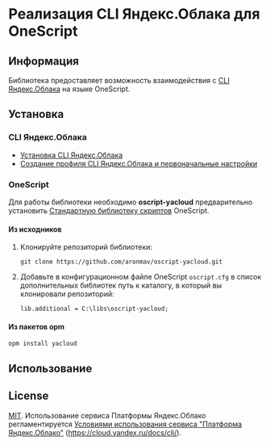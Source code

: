 # Реализация CLI Яндекс.Облака для OneScript

## Информация
Библиотека предоставляет возможность взаимодействия с [CLI Яндекс.Облака](https://cloud.yandex.ru/docs/cli/) на языке OneScript.

## Установка

### CLI Яндекс.Облака

- [Установка CLI Яндекс.Облака](https://cloud.yandex.ru/docs/cli/quickstart#install)
- [Создание профиля CLI Яндекс.Облака и первоначальные настройки](https://cloud.yandex.ru/docs/cli/quickstart#initialize)

### OneScript

Для работы библиотеки необходимо **oscript-yacloud** предварительно установить [Стандартную библиотеку скриптов](http://oscript.io/library) OneScript.

#### Из исходников

1. Клонируйте репозиторий библиотеки:

    ```
    git clone https://github.com/aronmav/oscript-yacloud.git
    ```

2. Добавьте в конфигурационном файле OneScript `oscript.cfg` в список дополнительных библиотек путь к каталогу, в который вы клонировали репозиторий:

    ```
    lib.additional = C:\libs\oscript-yacloud;
    ```

#### Из пакетов opm

    opm install yacloud

## Использование


## License
[MIT](https://choosealicense.com/licenses/mit/).
Использование сервиса Платформы Яндекс.Облако регламентируется [Условиями использования сервиса "Платформа Яндекс.Облако"](https://yandex.ru/legal/cloud_termsofuse/) (https://cloud.yandex.ru/docs/cli/).